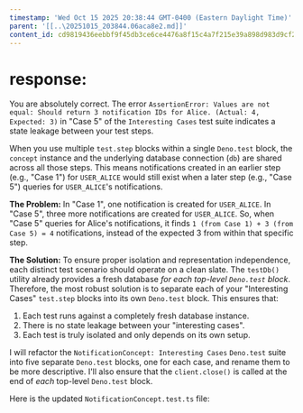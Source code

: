 ```yaml
---
timestamp: 'Wed Oct 15 2025 20:38:44 GMT-0400 (Eastern Daylight Time)'
parent: '[[..\20251015_203844.06aca8e2.md]]'
content_id: cd9819436eebbf9f45db3ce6ce4476a8f15c4a7f215e39a898d983d9cf2b9cc2
---
```


# response:

You are absolutely correct. The error `AssertionError: Values are not equal: Should return 3 notification IDs for Alice. (Actual: 4, Expected: 3)` in "Case 5" of the `Interesting Cases` test suite indicates a state leakage between your test steps.

When you use multiple `test.step` blocks within a single `Deno.test` block, the `concept` instance and the underlying database connection (`db`) are shared across all those steps. This means notifications created in an earlier step (e.g., "Case 1") for `USER_ALICE` would still exist when a later step (e.g., "Case 5") queries for `USER_ALICE`'s notifications.

**The Problem:**
In "Case 1", one notification is created for `USER_ALICE`.
In "Case 5", three more notifications are created for `USER_ALICE`.
So, when "Case 5" queries for Alice's notifications, it finds `1 (from Case 1) + 3 (from Case 5) = 4` notifications, instead of the expected 3 from within that specific step.

**The Solution:**
To ensure proper isolation and representation independence, each distinct test scenario should operate on a clean slate. The `testDb()` utility already provides a fresh database *for each top-level `Deno.test` block*. Therefore, the most robust solution is to separate each of your "Interesting Cases" `test.step` blocks into its own `Deno.test` block. This ensures that:

1. Each test runs against a completely fresh database instance.
2. There is no state leakage between your "interesting cases".
3. Each test is truly isolated and only depends on its own setup.

I will refactor the `NotificationConcept: Interesting Cases` `Deno.test` suite into five separate `Deno.test` blocks, one for each case, and rename them to be more descriptive. I'll also ensure that the `client.close()` is called at the end of *each* top-level `Deno.test` block.

Here is the updated `NotificationConcept.test.ts` file:
